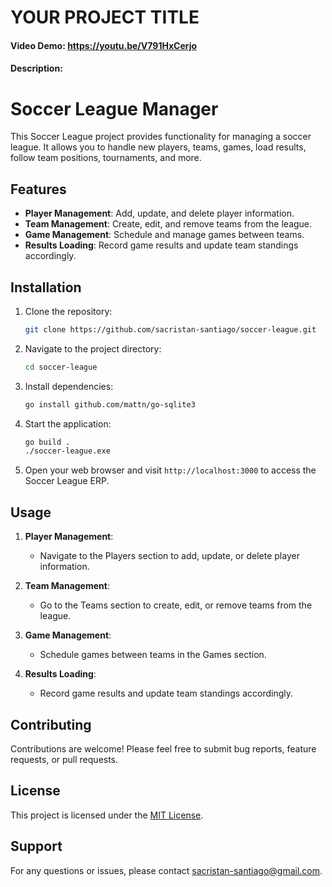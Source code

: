 # YOUR PROJECT TITLE
#### Video Demo: https://youtu.be/V791HxCerjo
#### Description:

# Soccer League Manager

This Soccer League project provides functionality for managing a soccer league. It allows you to handle new players, teams, games, load results, follow team positions, tournaments, and more.

## Features

- **Player Management**: Add, update, and delete player information.
- **Team Management**: Create, edit, and remove teams from the league.
- **Game Management**: Schedule and manage games between teams.
- **Results Loading**: Record game results and update team standings accordingly.

## Installation

1. Clone the repository:

    ```bash
    git clone https://github.com/sacristan-santiago/soccer-league.git
    ```

2. Navigate to the project directory:

    ```bash
    cd soccer-league
    ```

3. Install dependencies:

    ```bash
    go install github.com/mattn/go-sqlite3
    ```

4. Start the application:

    ```bash
    go build .
    ./soccer-league.exe
    ```

5. Open your web browser and visit `http://localhost:3000` to access the Soccer League ERP.

## Usage

1. **Player Management**:
   - Navigate to the Players section to add, update, or delete player information.

2. **Team Management**:
   - Go to the Teams section to create, edit, or remove teams from the league.

3. **Game Management**:
   - Schedule games between teams in the Games section.

4. **Results Loading**:
   - Record game results and update team standings accordingly.

## Contributing

Contributions are welcome! Please feel free to submit bug reports, feature requests, or pull requests.

## License

This project is licensed under the [MIT License](LICENSE).

## Support

For any questions or issues, please contact [sacristan-santiago@gmail.com](mailto:sacristan-santiago@gmail.com).
